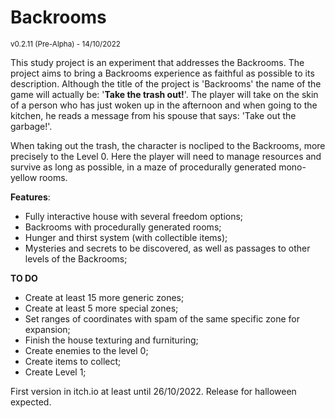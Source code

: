 # Backrooms

<sub>v0.2.11 (Pre-Alpha) - 14/10/2022</sub>

This study project is an experiment that addresses the Backrooms. The project aims to bring a Backrooms experience as faithful as possible to its description.
Although the title of the project is 'Backrooms' the name of the game will actually be: '**Take the trash out!**'. The player will take on the skin of a person who has 
just woken up in the afternoon and when going to the kitchen, he reads a message from his spouse that says: 'Take out the garbage!'.

When taking out the trash, the character is nocliped to the Backrooms, more precisely to the Level 0. Here the player will need to manage resources and survive as 
long as possible, in a maze of procedurally generated mono-yellow rooms.

**Features**:

- Fully interactive house with several freedom options;
- Backrooms with procedurally generated rooms;
- Hunger and thirst system (with collectible items);
- Mysteries and secrets to be discovered, as well as passages to other levels of the Backrooms;

**TO DO**

- Create at least 15 more generic zones;
- Create at least 5 more special zones;
- Set ranges of coordinates with spam of the same specific zone for expansion;
- Finish the house texturing and furnituring;
- Create enemies to the level 0;
- Create items to collect;
- Create Level 1;

First version in itch.io at least until 26/10/2022. Release for halloween expected.
